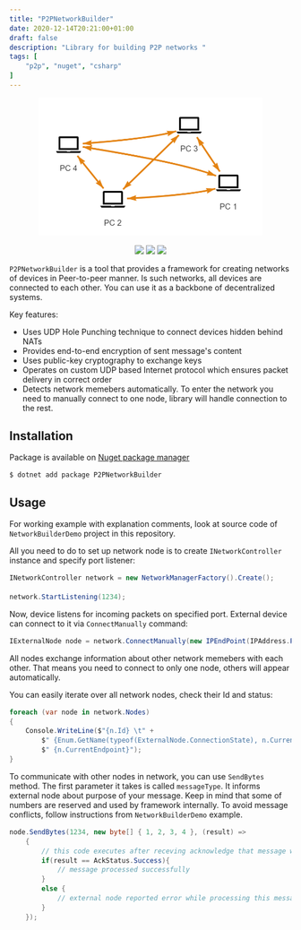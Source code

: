 ```yaml
---
title: "P2PNetworkBuilder"
date: 2020-12-14T20:21:00+01:00
draft: false
description: "Library for building P2P networks "
tags: [
    "p2p", "nuget", "csharp"
]
---
```


<p align="center">
    <img src="/p2pnetworkbuilder.png" width="400">
</p>

<p align="center">
    <a href="https://github.com/piotrek-k/P2PNetworkBuilder" alt="Badge with build status">
        <img src="https://img.shields.io/github/workflow/status/piotrek-k/P2PNetworkBuilder/Build,%20test%20and%20publish" /></a>
    <a href="https://www.nuget.org/packages/P2PNetworkBuilder/" alt="Version on NuGet">
        <img src="https://img.shields.io/nuget/v/P2PNetworkBuilder" /></a>
    <a href="https://www.nuget.org/packages/P2PNetworkBuilder/" alt="Pre-prelease on Nuget">
        <img src="https://img.shields.io/nuget/vpre/P2PNetworkBuilder" /></a>
</p>

`P2PNetworkBuilder` is a tool that provides a framework for creating networks of devices in Peer-to-peer manner. Is such networks, all devices are connected to each other. You can use it as a backbone of decentralized systems.

Key features:

* Uses UDP Hole Punching technique to connect devices hidden behind NATs
* Provides end-to-end encryption of sent message's content
* Uses public-key cryptography to exchange keys
* Operates on custom UDP based Internet protocol which ensures packet delivery in correct order
* Detects network memebers automatically. To enter the network you need to manually connect to one node, library will handle connection to the rest.

## Installation

Package is available on [Nuget package manager](https://www.nuget.org/packages/P2PNetworkBuilder/)

```
$ dotnet add package P2PNetworkBuilder
```

## Usage

For working example with explanation comments, look at source code of `NetworkBuilderDemo` project in this repository.

All you need to do to set up network node is to create `INetworkController` instance and specify port listener:

```csharp
INetworkController network = new NetworkManagerFactory().Create();

network.StartListening(1234);
```

Now, device listens for incoming packets on specified port. External device can connect to it via `ConnectManually` command:

```csharp
IExternalNode node = network.ConnectManually(new IPEndPoint(IPAddress.Parse("127.0.0.1"), 1234));
```

All nodes exchange information about other network memebers with each other. That means you need to connect to only one node, others will appear automatically.

You can easily iterate over all network nodes, check their Id and status:

```csharp
foreach (var node in network.Nodes)
{
    Console.WriteLine($"{n.Id} \t" +
        $" {Enum.GetName(typeof(ExternalNode.ConnectionState), n.CurrentState)} \t" +
        $" {n.CurrentEndpoint}");
}
```

To communicate with other nodes in network, you can use `SendBytes` method. The first parameter it takes is called `messageType`. It informs external node about purpose of your message. Keep in mind that some of numbers are reserved and used by framework internally. 
To avoid message conflicts, follow instructions from `NetworkBuilderDemo` example.
 
```csharp
node.SendBytes(1234, new byte[] { 1, 2, 3, 4 }, (result) =>
    {
        // this code executes after receving acknowledge that message was delivered 
        if(result == AckStatus.Success){
            // message processed successfully
        }
        else {
            // external node reported error while processing this message
        }
    });
```

